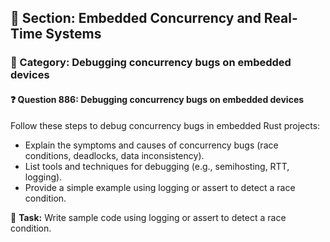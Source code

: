 ## 📘 Section: Embedded Concurrency and Real-Time Systems  
### 🔹 Category: Debugging concurrency bugs on embedded devices  
#### ❓ Question 886: Debugging concurrency bugs on embedded devices

Follow these steps to debug concurrency bugs in embedded Rust projects:

- Explain the symptoms and causes of concurrency bugs (race conditions, deadlocks, data inconsistency).
- List tools and techniques for debugging (e.g., semihosting, RTT, logging).
- Provide a simple example using logging or assert to detect a race condition.

🔧 **Task:** Write sample code using logging or assert to detect a race condition.
